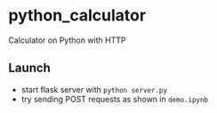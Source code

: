 # python_calculator
Calculator on Python with HTTP 

## Launch
* start flask server with `python server.py`
* try sending POST requests as shown in `demo.ipynb`
